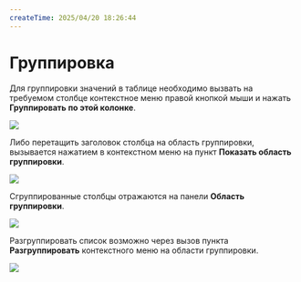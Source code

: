 ```yaml
---
createTime: 2025/04/20 18:26:44
---
```

# Группировка

Для группировки значений в таблице необходимо вызвать на требуемом столбце контекстное меню правой кнопкой мыши и нажать **Группировать по этой колонке**. 

![](../../assets/specification/Aspose.Words.83ab1c44-6b28-430a-a5f2-4d9e6ba1abd4.094.png)

Либо перетащить заголовок столбца на область группировки, вызывается нажатием в контекстном меню на пункт **Показать область группировки**. 

![](../../assets/specification/Aspose.Words.83ab1c44-6b28-430a-a5f2-4d9e6ba1abd4.095.png)

Сгруппированные столбцы отражаются на панели **Область группировки**.

![](../../assets/specification/Aspose.Words.83ab1c44-6b28-430a-a5f2-4d9e6ba1abd4.096.png)

Разгруппировать список возможно через вызов пункта **Разгруппировать** контекстного меню на области группировки.

![](../../assets/specification/Aspose.Words.83ab1c44-6b28-430a-a5f2-4d9e6ba1abd4.097.png)